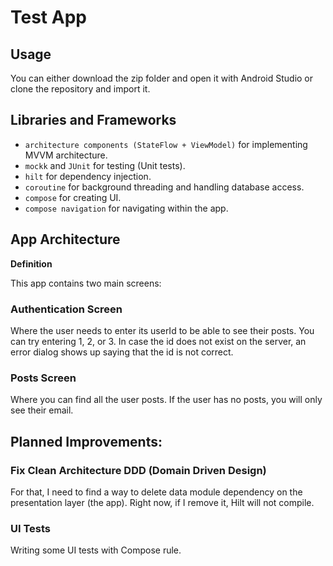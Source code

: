 # Test App

## Usage 

You can either download the zip folder and open it with Android Studio or clone the repository and import it.


## Libraries and Frameworks

- `architecture components (StateFlow + ViewModel)` for implementing MVVM architecture.
- `mockk` and `JUnit` for testing (Unit tests).
- `hilt` for dependency injection.
- `coroutine` for background threading and handling database access.
- `compose` for creating UI.
- `compose navigation` for navigating within the app.


## App Architecture
**Definition**

This app contains two main screens:


### Authentication Screen

Where the user needs to enter its userId to be able to see their posts. You can try entering 1, 2, or 3. In case the id does not exist on the server, an error dialog shows up saying that the id is not correct.


### Posts Screen

Where you can find all the user posts. If the user has no posts, you will only see their email.


## Planned Improvements: 

### Fix Clean Architecture DDD (Domain Driven Design)

For that, I need to find a way to delete data module dependency on the presentation layer (the app). Right now, if I remove it, Hilt will not compile.

### UI Tests

Writing some UI tests with Compose rule.
